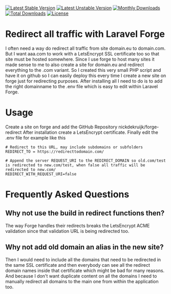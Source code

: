 [![Latest Stable Version](https://poser.pugx.org/nickdekruijk/forge-redirect/v/stable)](https://packagist.org/packages/nickdekruijk/forge-redirect)
[![Latest Unstable Version](https://poser.pugx.org/nickdekruijk/forge-redirect/v/unstable)](https://packagist.org/packages/nickdekruijk/forge-redirect)
[![Monthly Downloads](https://poser.pugx.org/nickdekruijk/forge-redirect/d/monthly)](https://packagist.org/packages/nickdekruijk/forge-redirect)
[![Total Downloads](https://poser.pugx.org/nickdekruijk/forge-redirect/downloads)](https://packagist.org/packages/nickdekruijk/forge-redirect)
[![License](https://poser.pugx.org/nickdekruijk/forge-redirect/license)](https://packagist.org/packages/nickdekruijk/forge-redirect)

# Redirect all traffic with Laravel Forge
I often need a way do redirect all traffic from site domain.eu to domain.com. But I want aaa.com to work with a LetsEncrypt SSL certificate too so that site must be hosted somewhere. Since I use forge to host many sites it made sense to me to also create a site for domain.eu and redirect everything to the .com variant. So I created this very small PHP script and have it on github so I can easily deploy this every time I create a new site on forge just for redirecting purposes.
After installing all I need to do is to add the right domainname to the .env file which is easy to edit within Laravel Forge.

# Usage
Create a site on forge and add the GitHub Repository nickdekruijk/forge-redirect
After installation create a LetsEncrypt certificate.
Finally edit the .env file for example like this
```
# Redirect to this URL, may include subdomains or subfolders
REDIRECT_TO = https://redirecttodomain.com/

# Append the server REQUEST_URI to the REDIRECT_DOMAIN so old.com/test is redirected to new.com/test, when false all traffic will be redirected to new.com/
REDIRECT_WITH_REQUEST_URI=false
```

# Frequently Asked Questions

## Why not use the build in redirect functions then?
The way Forge handles their redirects breaks the LetsEncrypt ACME validation since that validation URL is being redirected too.

## Why not add old domain an alias in the new site?
Then I would need to include all the domains that need to be redirected in the same SSL certificate and then everybody can see all the redirect domain names inside that certificate which might be bad for many reasons.
And because I don't want duplicate content on all the domains I need to manually redirect all domains to the main one from within the application too.
